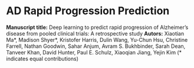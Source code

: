 # AD Rapid Progression Prediction

**Manuscript title:** Deep learning to predict rapid progression of Alzheimer’s disease from pooled clinical trials: A retrospective study
**Autors:** Xiaotian Ma*, Madison Shyer*, Kristofer Harris, Dulin Wang, Yu-Chun Hsu, Christine Farrell, Nathan Goodwin, Sahar Anjum, Avram S. Bukhbinder, Sarah Dean, Tanveer Khan, David Hunter, Paul E. Schulz, Xiaoqian Jiang, Yejin Kim
(* indicates equal contributions)
